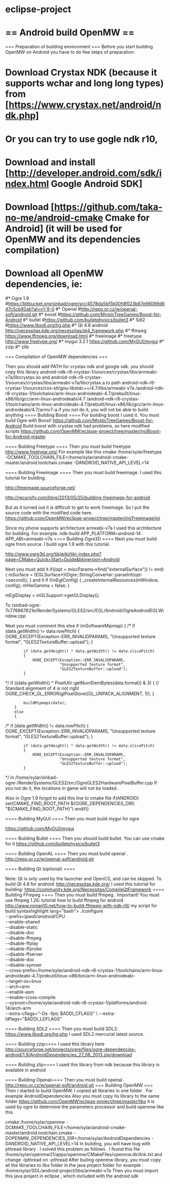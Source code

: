 eclipse-project
===============
== Android build OpenMW ==
===============
=== Preparation of building environment ===
Before you start building OpenMW on Android you have to do few steps of preparation:
# Download Crystax NDK (because it supports wchar and long long types) from [https://www.crystax.net/android/ndk.php] 
# Or you can try to use gogle ndk r10,
# Download and install [http://developer.android.com/sdk/index.html Google Android SDK]
# Download [https://github.com/taka-no-me/android-cmake Cmake for Android] (it will be used for OpenMW and its dependencies compilation)
# Download all OpenMW dependencies, ie:
#* Ogre 1.9 
#https://bitbucket.org/sinbad/ogre/src/4578da5bf5b00fdf023b87e98099d647c5cb92ab?at=v1-9-0
#* Openal
#http://repo.or.cz/w/openal-soft/android.git
#* boost
#https://github.com/MysticTreeGames/Boost-for-Android
#* bullet
#https://github.com/bulletphysics/bullet3
#* Sdl2
#https://www.libsdl.org/hg.php
#* Qt 4.8 android
http://necessitas.kde.org/necessitas/qt4_framework.php
#* ffmpeg
https://www.ffmpeg.org/download.html
#* freeimage
#* freetype
http://www.freetype.org/
#* mygui 3.2.1
https://github.com/MyGUI/mygui
#* zzip
#* zlib

=== Compilation of OpenMW dependencies ===

Then you should add PATH for crystax ndk and google sdk.
you should copy this library 
<syntaxhighlight lang="bash"> 
android-ndk-r8-crystax-1/sources/crystax/libs/armeabi-v7a/libcrystax.so
</syntaxhighlight>
and
<syntaxhighlight lang="bash"> 
android-ndk-r8-crystax-1/sources/crystax/libs/armeabi-v7a/libcrystax.a
</syntaxhighlight>
to path 
<syntaxhighlight lang="bash"> 
android-ndk-r8-crystax-1/sources/cxx-stl/gnu-libstdc++/4.7/libs/armeabi-v7a
/android-ndk-r8-crystax-1/toolchains/arm-linux-androideabi-4.7/prebuilt/linux-x86/lib/gcc/arm-linux-androideabi/4.7
/android-ndk-r8-crystax-1/toolchains/arm-linux-androideabi-4.7/prebuilt/linux-x86/lib/gcc/arm-linux-androideabi/4.7/armv7-a
</syntaxhighlight>
if you not do it, you will not be able to build anything
==== Building Boost ====
For building boost I used it. You must build Ogre with Boost!
https://github.com/MysticTreeGames/Boost-for-Android
Build boost with crystax ndk had problems, so here modified scripts
 https://github.com/OpenMW/eclipse-project/tree/master/jni/Boost-for-Android-master

==== Building Freetype ====
Then you must build freetype
http://www.freetype.org/
For example like this
<syntaxhighlight lang="bash">
cmake /home/sylar/freetype -DCMAKE_TOOLCHAIN_FILE=/home/sylar/android-cmake-master/android.toolchain.cmake -DANDROID_NATIVE_API_LEVEL=14
</syntaxhighlight>

==== Building Freeimage ====
Then you must build freeimage. I used this tutorial for building.

http://freeimage.sourceforge.net/

http://recursify.com/blog/2013/05/25/building-freeimage-for-android

But as it turned out it is difficult to get to work freeimage.
So I put the source code with the modified code here.
https://github.com/OpenMW/eclipse-project/tree/master/jni/Freeimage/jni

Since my phone supports architecture armeabi-v7a I used this architecture for building. For example.
<syntaxhighlight lang="bash">
ndk-build APP_PLATFORM=android-14 APP_ABI=armeabi-v7a
</syntaxhighlight>
==== Building Ogre3D ====
Next you must build ogre from source. I build ogre 1.9 with this tutorial.

http://www.ogre3d.org/tikiwiki/tiki-index.php?page=CMake+Quick+Start+Guide&tikiversion=Android

Next you must add it
<syntaxhighlight lang="cpp">
if((opt = miscParams->find("externalSurface")) != end)
{
  mSurface = (EGLSurface*)(Ogre::StringConverter::parseInt(opt->second));
}
</syntaxhighlight>
and it
<syntaxhighlight lang="cpp">
if (!mEglConfig)
{
  _createInternalResources(mWindow, config);
  mHwGamma = false;
}
        
mEglDisplay = mGLSupport->getGLDisplay();

</syntaxhighlight>
To
/sinbad-ogre-7c776867621e/RenderSystems/GLES2/src/EGL/Android/OgreAndroidEGLWindow.cpp

Next you must comment this 
<syntaxhighlight lang="cpp">
 else if (mSoftwareMipmap)
        {
/*
            if (data.getWidth() != data.rowPitch)
            {
                OGRE_EXCEPT(Exception::ERR_INVALIDPARAMS,
                            "Unsupported texture format",
                            "GLES2TextureBuffer::upload");
            }

            if (data.getHeight() * data.getWidth() != data.slicePitch)
            {
                OGRE_EXCEPT(Exception::ERR_INVALIDPARAMS,
                            "Unsupported texture format",
                            "GLES2TextureBuffer::upload");
            }
*/
            if ((data.getWidth() * PixelUtil::getNumElemBytes(data.format)) & 3)
            {
                // Standard alignment of 4 is not right
                OGRE_CHECK_GL_ERROR(glPixelStorei(GL_UNPACK_ALIGNMENT, 1));
            }

            buildMipmaps(data);
        }
        else
        {
/*
            if (data.getWidth() != data.rowPitch)
            {
                OGRE_EXCEPT(Exception::ERR_INVALIDPARAMS,
                            "Unsupported texture format",
                            "GLES2TextureBuffer::upload");
            }

            if (data.getHeight() * data.getWidth() != data.slicePitch)
            {
                OGRE_EXCEPT(Exception::ERR_INVALIDPARAMS,
                            "Unsupported texture format",
                            "GLES2TextureBuffer::upload");
            }
*/
</syntaxhighlight>
in
/home/sylar/sinbad-ogre-/RenderSystems/GLES2/src/OgreGLES2HardwarePixelBuffer.cpp
If you  not do it, the locations in game will not be loaded .

Also in Ogre 1.9 forgot to add this line to  cmake file
<syntaxhighlight lang="cmake">
if(ANDROID)
  set(CMAKE_FIND_ROOT_PATH ${OGRE_DEPENDENCIES_DIR} "${CMAKE_FIND_ROOT_PATH}")
endif()
</syntaxhighlight>


==== Building MyGUI ====
Then you must build mygui for ogre

https://github.com/MyGUI/mygui

==== Building Bullet ====
Then you should build bullet. You can use cmake for it
https://github.com/bulletphysics/bullet3

==== Building OpenAL ====
Then you must build openal .
http://repo.or.cz/w/openal-soft/android.git

==== Building Qt (optional) ====

Note: Qt is only used by the launcher and OpenCS, and can be skipped.
To build Qt 4.8 for android:
http://necessitas.kde.org/ I used this tutorial for building: https://community.kde.org/Necessitas/CompileQtFramework
==== Building FFmpeg ====
Then you must build ffmpeg . Important! You must use ffmpeg 1.26: 
tutorial how to build ffmpeg for android
http://www.roman10.net/how-to-build-ffmpeg-with-ndk-r9/
my script for build
syntaxhighlight lang="bash"> 
./configure \
    --prefix=$(pwd)/android/$CPU  \
    --enable-shared \
    --disable-static \
    --disable-doc \
    --disable-ffmpeg \
    --disable-ffplay \
    --disable-ffprobe \
    --disable-ffserver \
    --disable-doc \
    --disable-symver \
    --cross-prefix=/home/sylar/android-ndk-r8-crystax-1/toolchains/arm-linux-androideabi-4.7/prebuilt/linux-x86/bin/arm-linux-androideabi- \
    --target-os=linux \
    --arch=arm \
    --enable-asm \
    --enable-cross-compile \
    --sysroot=/home/sylar/android-ndk-r8-crystax-1/platforms/android-14/arch-arm \
    --extra-cflags="-Os -fpic $ADDI_CFLAGS" \
    --extra-ldflags="$ADDI_LDFLAGS"
</syntaxhighlight>
    
==== Building SDL2 ====
Then you must build SDL2: https://www.libsdl.org/hg.php
I used SDL2 mercurial latest source.

==== Building zzip====
I used this library here
http://sourceforge.net/projects/ogre/files/ogre-dependencies-android/1.9/AndroidDependencies_27_08_2013.zip/download

==== Building zlip====
I used this library from ndk  because this library is available in android

==== Building Openal====
Then you must build openal .
http://repo.or.cz/w/openal-soft/android.git
=== Building OpenMW ===
Then I started to build OpenMW. 
I copied all  libraries  in one folder . For example AndroidDependencies
Also you must copy tis library to the same folder
https://github.com/OpenMW/eclipse-project/tree/master/libs
it is used by ogre to determine the parameters  processor
and build openmw like this

<syntaxhighlight lang="cmake">
cmake /home/sylar/openmw -DCMAKE_TOOLCHAIN_FILE=/home/sylar/android-cmake-master/android.toolchain.cmake 
-DOPENMW_DEPENDENCIES_DIR=/home/sylar/AndroidDependencies -DANDROID_NATIVE_API_LEVEL=14
</syntaxhighlight>
In building, you will have bug with pthread library .
I solved this problem as follows . I found this file
<syntaxhighlight lang="bash">
/home/sylar/openmw21/apps/openmw/CMakeFiles/openmw.dir/link.txt
</syntaxhighlight>
and change -lpthread on -pthread
After builing openmw library, you must copy all the libraries to libs folder in the  java project folder
for example :
<syntaxhighlight lang="bash">
 /home/sylar/SDL/android-project/libs/armeabi-v7a
</syntaxhighlight>
Then you must import this java project in eclipse , which included with the android sdk
